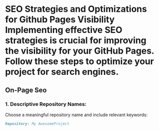 # SEO Strategies and Optimizations for Github Pages Visibility Implementing effective SEO strategies is crucial for improving the visibility for your GitHub Pages. Follow these steps to optimize your project for search engines.
## On-Page Seo
### 1. Descriptive Repository Names:
Choose a meaningful repository name and include relevant keywords:
```markdown
Repository: My AwesomeProject
